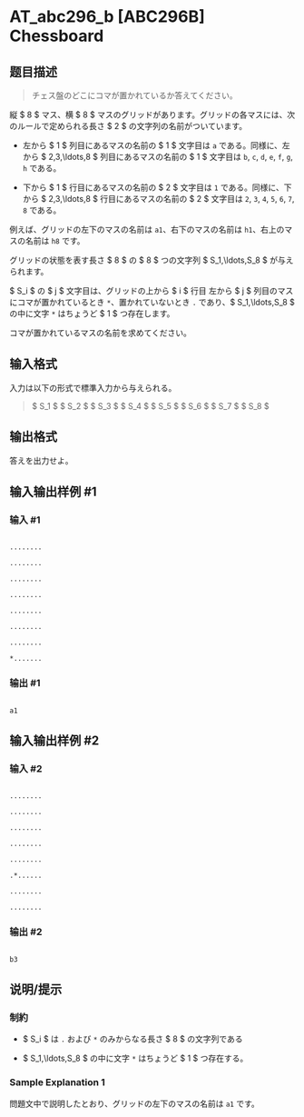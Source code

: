 # AT_abc296_b [ABC296B] Chessboard

## 题目描述

[problemUrl]: https://atcoder.jp/contests/abc296/tasks/abc296_b

> チェス盤のどこにコマが置かれているか答えてください。

縦 $ 8 $ マス、横 $ 8 $ マスのグリッドがあります。グリッドの各マスには、次のルールで定められる長さ $ 2 $ の文字列の名前がついています。

- 左から $ 1 $ 列目にあるマスの名前の $ 1 $ 文字目は `a` である。同様に、左から $ 2,3,\ldots,8 $ 列目にあるマスの名前の $ 1 $ 文字目は `b`, `c`, `d`, `e`, `f`, `g`, `h` である。
- 下から $ 1 $ 行目にあるマスの名前の $ 2 $ 文字目は `1` である。同様に、下から $ 2,3,\ldots,8 $ 行目にあるマスの名前の $ 2 $ 文字目は `2`, `3`, `4`, `5`, `6`, `7`, `8` である。

例えば、グリッドの左下のマスの名前は `a1`、右下のマスの名前は `h1`、右上のマスの名前は `h8` です。

グリッドの状態を表す長さ $ 8 $ の $ 8 $ つの文字列 $ S_1,\ldots,S_8 $ が与えられます。  
$ S_i $ の $ j $ 文字目は、グリッドの上から $ i $ 行目 左から $ j $ 列目のマスにコマが置かれているとき `*`、置かれていないとき `.` であり、$ S_1,\ldots,S_8 $ の中に文字 `*` はちょうど $ 1 $ つ存在します。  
コマが置かれているマスの名前を求めてください。

## 输入格式

入力は以下の形式で標準入力から与えられる。

> $ S_1 $ $ S_2 $ $ S_3 $ $ S_4 $ $ S_5 $ $ S_6 $ $ S_7 $ $ S_8 $

## 输出格式

答えを出力せよ。

## 输入输出样例 #1

### 输入 #1

```
........
........
........
........
........
........
........
*.......
```

### 输出 #1

```
a1
```

## 输入输出样例 #2

### 输入 #2

```
........
........
........
........
........
.*......
........
........
```

### 输出 #2

```
b3
```

## 说明/提示

### 制約

- $ S_i $ は `.` および `*` のみからなる長さ $ 8 $ の文字列である
- $ S_1,\ldots,S_8 $ の中に文字 `*` はちょうど $ 1 $ つ存在する。

### Sample Explanation 1

問題文中で説明したとおり、グリッドの左下のマスの名前は `a1` です。